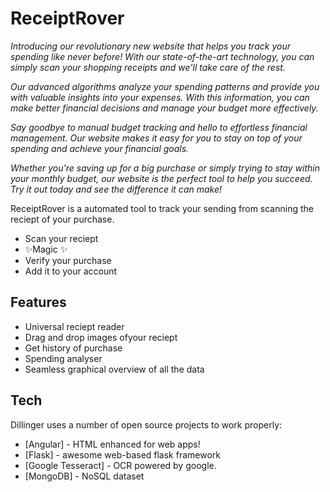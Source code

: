 # ReceiptRover 
_Introducing our revolutionary new website that helps you track your spending like never before! With our state-of-the-art technology, you can simply scan your shopping receipts and we'll take care of the rest._

_Our advanced algorithms analyze your spending patterns and provide you with valuable insights into your expenses. With this information, you can make better financial decisions and manage your budget more effectively._

_Say goodbye to manual budget tracking and hello to effortless financial management. Our website makes it easy for you to stay on top of your spending and achieve your financial goals._

_Whether you're saving up for a big purchase or simply trying to stay within your monthly budget, our website is the perfect tool to help you succeed. Try it out today and see the difference it can make!_


ReceiptRover is a automated tool to track your sending from scanning the reciept of your purchase.

- Scan your reciept
- ✨Magic ✨
- Verify your purchase
- Add it to your account

## Features

- Universal reciept reader
- Drag and drop images ofyour reciept
- Get history of purchase
- Spending analyser
- Seamless graphical overview of all the data

## Tech

Dillinger uses a number of open source projects to work properly:

- [Angular] - HTML enhanced for web apps!
- [Flask] - awesome web-based flask framework
- [Google Tesseract] - OCR powered by google.
- [MongoDB] - NoSQL dataset
